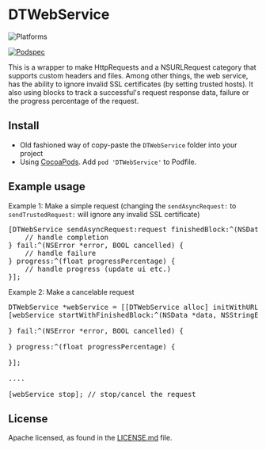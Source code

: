 # DTWebService

![Platforms][platforms-svg]

[![Podspec][podspec-svg]][podspec-link]

This is a wrapper to make HttpRequests and a NSURLRequest category that supports custom headers and files. Among other things, the web service, has the ability to ignore invalid SSL certificates (by setting trusted hosts). 
It also using blocks to track a successful's request response data, failure or the progress percentage of the request. 

## Install
- Old fashioned way of copy-paste the `DTWebService` folder into your project
- Using [CocoaPods](http://cocoapods.org/). Add `pod 'DTWebService'` to Podfile.

## Example usage
Example 1: Make a simple request (changing the `sendAsyncRequest:` to `sendTrustedRequest:` will ignore any invalid SSL certificate)
<pre>
[DTWebService sendAsyncRequest:request finishedBlock:^(NSData *data, NSStringEncoding stringEncoding) {
    // handle completion
} fail:^(NSError *error, BOOL cancelled) {
    // handle failure
} progress:^(float progressPercentage) {
    // handle progress (update ui etc.)
}];
</pre>

Example 2: Make a cancelable request
<pre>
DTWebService *webService = [[DTWebService alloc] initWithURL:[NSURL URLWithString:@"a url..."]];
[webService startWithFinishedBlock:^(NSData *data, NSStringEncoding stringEncoding) {
    
} fail:^(NSError *error, BOOL cancelled) {
    
} progress:^(float progressPercentage) {
    
}];

....

[webService stop]; // stop/cancel the request
</pre>

[podspec-svg]: https://img.shields.io/cocoapods/v/DTWebService.svg
[podspec-link]: https://cocoapods.org/pods/DTWebService
[platforms-svg]: https://img.shields.io/cocoapods/p/DTWebService.svg?style=flat

## License

Apache licensed, as found in the [LICENSE.md](LICENSE.md) file.
